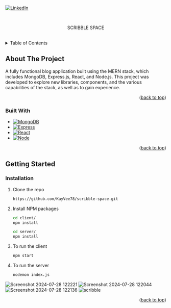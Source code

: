<a name="readme-top"></a>
[![LinkedIn][linkedin-shield]][linkedin-url]

<!-- PROJECT LOGO -->
<br />
<div align="center">
  <p align="center">
   SCRIBBLE SPACE
    <br />
    <br />
  </p>
</div>

<!-- TABLE OF CONTENTS -->
<details>
  <summary>Table of Contents</summary>
  <ol>
    <li>
      <a href="#about-the-project">About The Project</a>
      <ul>
        <li><a href="#built-with">Built With</a></li>
      </ul>
    </li>
    <li>
      <a href="#getting-started">Getting Started</a>
      <ul>
        <li><a href="#installation">Installation</a></li>
      </ul>
    </li>
  </ol>
</details>

<!-- ABOUT THE PROJECT -->
## About The Project

A fully functional blog application built using the MERN stack, which includes MongoDB, Express.js, React, and Node.js. This project was developed to explore new libraries, components, and the various capabilities of the stack, as well as to gain experience.

<p align="right">(<a href="#readme-top">back to top</a>)</p>



### Built With

* [![MongoDB][Mongo]][Mongo-url]
* [![Express][Express.js]][Express-url]
* [![React][React.js]][React-url]
* [![Node][Node.js]][Node-url]



<p align="right">(<a href="#readme-top">back to top</a>)</p>


<!-- GETTING STARTED -->
## Getting Started

### Installation

1. Clone the repo
   ```sh
   https://github.com/KayVee78/scribble-space.git
   ```
2. Install NPM packages
   ```sh
   cd client/
   npm install
   
   cd server/
   npm install
   
3. To run the client
   ```sh
   npm start
   
4. To run the server
   ```sh
   nodemon index.js
   ```
![Screenshot 2024-07-28 122221](https://github.com/user-attachments/assets/ccc9cf8f-922e-4613-936a-d909279f40fa)
![Screenshot 2024-07-28 122044](https://github.com/user-attachments/assets/18890e49-2b5d-4e30-b21b-a4613280b96e)
![Screenshot 2024-07-28 122136](https://github.com/user-attachments/assets/db63d316-11ed-4aba-89d0-21f23bb95d2c)
![scribble](https://github.com/user-attachments/assets/1b93e1a8-b883-4367-a73f-b1e614f346a2)


<p align="right">(<a href="#readme-top">back to top</a>)</p>


<!-- MARKDOWN LINKS & IMAGES -->
[linkedin-shield]: https://img.shields.io/badge/-LinkedIn-black.svg?style=for-the-badge&logo=linkedin&colorB=555
[linkedin-url]: https://www.linkedin.com/in/kithmi-hetti-709966219/
[Node.js]: https://img.shields.io/badge/Node.js-43853D?style=for-the-badge&logo=node.js&logoColor=white
[Node-url]: https://nodejs.org/en/learn/getting-started/introduction-to-nodejs
[Mongo]: https://img.shields.io/badge/MongoDB-4EA94B?style=for-the-badge&logo=mongodb&logoColor=white
[Mongo-url]: https://www.mongodb.com/
[React.js]: https://img.shields.io/badge/React-20232A?style=for-the-badge&logo=react&logoColor=61DAFB
[React-url]: https://react.dev/
[Express.js]: https://img.shields.io/badge/Express.js-404D59?style=for-the-badge
[Express-url]: https://expressjs.com/



